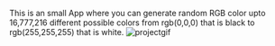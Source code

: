 This is an small App where you can generate random RGB color upto 16,777,216 different possible colors from rgb(0,0,0) that is black to rgb(255,255,255) that is white.
![projectgif](https://user-images.githubusercontent.com/104687128/179989886-32d233df-8f5d-48ea-8bc7-f73c3abefc93.gif)
